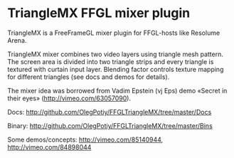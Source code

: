 TriangleMX FFGL mixer plugin
==============
TriangleMX is a FreeFrameGL mixer plugin for FFGL-hosts like Resolume Arena. 

TriangleMX mixer combines two video layers using triangle mesh pattern. The screen area is divided into two triangle strips and every triangle is textured with curtain input layer. Blending factor controls texture mapping for different triangles (see docs and demos for details).

The mixer idea was borrowed from Vadim Epstein (vj Eps) demo «Secret in their eyes» (http://vimeo.com/63057090).

Docs: http://github.com/OlegPotiy/FFGLTriangleMX/tree/master/Docs

Binary: http://github.com/OlegPotiy/FFGLTriangleMX/tree/master/Bins

Some demos/concepts: http://vimeo.com/85140944, http://vimeo.com/84898044

